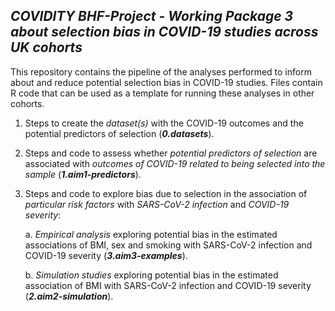 ## ***COVIDITY BHF-Project - Working Package 3 about selection bias in COVID-19 studies across UK cohorts***

This repository contains the pipeline of the analyses performed to inform about and reduce potential selection bias in COVID-19 studies. Files contain R code that can be used as a template for running these analyses in other cohorts.

1. Steps to create the *dataset(s)* with the COVID-19 outcomes and the potential predictors of selection (**_0.datasets_**).

2. Steps and code to assess whether *potential predictors of selection* are associated with *outcomes of COVID-19 related to being selected into the sample* (**_1.aim1-predictors_**).

3. Steps and code to explore bias due to selection in the association of *particular risk factors* with *SARS-CoV-2 infection* and *COVID-19 severity*:

   a. *Empirical analysis* exploring potential bias in the estimated associations of BMI, sex and smoking with SARS-CoV-2 infection and COVID-19 severity (**_3.aim3-examples_**).

   b. *Simulation studies* exploring potential bias in the estimated association of BMI with SARS-CoV-2 infection and COVID-19 severity (**_2.aim2-simulation_**).

